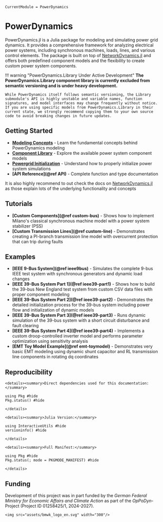 ```@meta
CurrentModule = PowerDynamics
```

# PowerDynamics

PowerDynamics.jl is a Julia package for modeling and simulating power grid dynamics. It provides a comprehensive framework for analyzing electrical power systems, including synchronous machines, loads, lines, and various control elements. The package is built on top of [NetworkDynamics.jl](https://github.com/JuliaDynamics/NetworkDynamics.jl) and offers both predefined component models and the flexibility to create custom power system components.

!!! warning "PowerDynamics.Library Under Active Development"
    **The PowerDynamics.Library component library is currently excluded from semantic versioning and is under heavy development.**

    While PowerDynamics itself follows semantic versioning, the Library submodule's API is highly unstable and variable names, function signatures, and model interfaces may change frequently without notice. If you are using specific models from PowerDynamics.Library in their current state, we strongly recommend copying them to your own source code to avoid breaking changes in future updates.

## Getting Started

- **[Modeling Concepts](@ref)** - Learn the fundamental concepts behind PowerDynamics modeling
- **[Component Library](@ref)** - Explore the available power system component models
- **[Powergrid Initialization](@ref)** - Understand how to properly initialize power system simulations
- **[API Reference](@ref API)** - Complete function and type documentation

It is also highly recommend to out check the docs on
[NetworkDynamics.jl](https://github.com/JuliaDynamics/NetworkDynamics.jl)
as those explain lots of the underlying functionality and concepts

## Tutorials
- **[Custom Components](@ref custom-bus)** - Shows how to implement Milano's classical synchronous machine model with a power system stabilizer (PSS)
- **[Custom Transmission Lines](@ref custom-line)** - Demonstrates creating a PI-branch transmission line model with overcurrent protection that can trip during faults

## Examples
- **[IEEE 9-Bus System](@ref ieee9bus)** - Simulates the complete 9-bus IEEE test system with synchronous generators and dynamic load changes
- **[IEEE 39-Bus System Part 1](@ref ieee39-part1)** - Shows how to build the 39-bus New England test system from custom CSV data files with proper component modeling
- **[IEEE 39-Bus System Part 2](@ref ieee39-part2)** - Demonstrates the detailed initialization process for the 39-bus system including power flow and initialization of dynamic models
- **[IEEE 39-Bus System Part 3](@ref ieee39-part3)** - Runs dynamic simulation of the 39-bus system with a short circuit disturbance and fault clearing
- **[IEEE 39-Bus System Part 4](@ref ieee39-part4)** - Implements a custom droop-controlled inverter model and performs parameter optimization using sensitivity analysis
- **[EMT Toy Model Example](@ref emt-toymodel)** - Demonstrates very basic EMT modeling using dynamic shunt capacitor and RL transmission line components in rotating dq coordinates

## Reproducibility

```@raw html
<details><summary>Direct dependencies used for this documentation:</summary>
```

```@example
using Pkg #hide
Pkg.status() #hide
```

```@raw html
</details>
```

```@raw html
<details><summary>Julia Version:</summary>
```

```@example
using InteractiveUtils #hide
versioninfo() #hide
```

```@raw html
</details>
```

```@raw html
<details><summary>Full Manifest:</summary>
```

```@example
using Pkg #hide
Pkg.status(; mode = PKGMODE_MANIFEST) #hide
```

```@raw html
</details>
```

## Funding
Development of this project was in part funded by the *German Federal Ministry for Economic Affairs and Climate Action* as part of the *OpPoDyn*-Project (Project ID 01258425/1, 2024-2027).

```@raw html
<img src="assets/bmwk_logo_en.svg" width="300"/>
```
